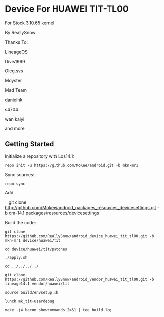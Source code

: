 Device For HUAWEI TIT-TL00
===========================
For Stock 3.10.65 kernel

By ReallySnow

Thanks To:

LineageOS

Divis1969

Oleg.svs

Moyster

Mad Team

danielhk

s4704

wan kaiyi

and more

Getting Started
---------------

Initialize a repository with Los14.1:

    repo init -u https://github.com/MoKee/android.git -b mkn-mr1
    
Sync sources:    

    repo sync
    
Add 
  
    git clone http://github.com/Mokee/android_packages_resources_devicesettings.git -b cm-14.1 packages/resources/devicesettings
 

Build the code:
    
    git clone https://github.com/ReallySnow/android_device_huawei_tit_tl00.git -b mkn-mr1 device/huawei/tit
    
    cd device/huawei/tit/patches
    
    ./apply.sh
    
    cd ../../../../
    
    git clone https://github.com/ReallySnow/android_vendor_huawei_tit_tl00.git -b lineage14.1 vendor/huawei/tit
    
    source build/envsetup.sh
    
    lunch mk_tit-userdebug
    
    make -j4 bacon showcommands 2>&1 | tee build.log
    
